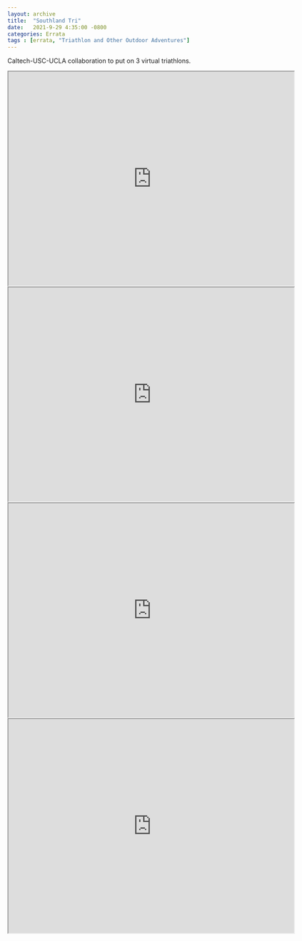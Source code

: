 ```yaml
---
layout: archive
title:  "Southland Tri"
date:   2021-9-29 4:35:00 -0800
categories: Errata
tags : [errata, "Triathlon and Other Outdoor Adventures"]
---
```


Caltech-USC-UCLA collaboration to put on 3 virtual triathlons. 


<iframe src="https://drive.google.com/file/d/18m2vaOU1eNOcsRM0uhvsDSWGY7Se3pBW/preview" width="640" height="480" allow="autoplay"></iframe>



<iframe src="https://drive.google.com/file/d/15_PNN3xtC0o0wSSu9kL5T20buc8VOl_s/preview" width="640" height="480" allow="autoplay"></iframe>

<iframe src="https://drive.google.com/file/d/1TszGXsAAI51PsXNvNTLtTU3w9aqw6xMQ/preview" width="640" height="480" allow="autoplay"></iframe>
<iframe src="https://drive.google.com/file/d/1UeRE0cIjMeXqr3FPVlkS2m-uNOFlyPkO/preview" width="640" height="480" allow="autoplay"></iframe>